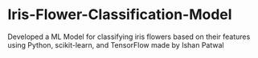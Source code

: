 # Iris-Flower-Classification-Model
Developed a ML Model for classifying iris flowers based on their features using Python, scikit-learn, and TensorFlow made by Ishan Patwal
